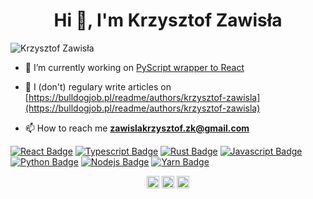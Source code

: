 <h1 align="center">Hi 👋, I'm Krzysztof Zawisła</h1>
<p align="left"> <img src="https://komarev.com/ghpvc/?username=KrzysztofZawisla" alt="Krzysztof Zawisła" /> </p>

- 🔭 I’m currently working on [PyScript wrapper to React](https://github.com/Py4Js/PyScript-React)

- 📝 I (don't) regulary write articles on [https://bulldogjob.pl/readme/authors/krzysztof-zawisla](https://bulldogjob.pl/readme/authors/krzysztof-zawisla)

- 📫 How to reach me **zawislakrzysztof.zk@gmail.com**

[![React Badge](https://img.shields.io/badge/-React-61DBFB?style=for-the-badge&labelColor=black&logo=react&logoColor=61DBFB)](#)
[![Typescript Badge](https://img.shields.io/badge/-Typescript-007acc?style=for-the-badge&labelColor=black&logo=typescript&logoColor=007acc)](#)
[![Rust Badge](https://img.shields.io/badge/-Rust-b94700?style=for-the-badge&labelColor=black&logo=rust&logoColor=b94700)](#)
[![Javascript Badge](https://img.shields.io/badge/-Javascript-F0DB4F?style=for-the-badge&labelColor=black&logo=javascript&logoColor=F0DB4F)](#)
[![Python Badge](https://img.shields.io/badge/-Python-2b5b84?style=for-the-badge&labelColor=black&logo=python&logoColor=2b5b84)](#)
[![Nodejs Badge](https://img.shields.io/badge/-Nodejs-3C873A?style=for-the-badge&labelColor=black&logo=node.js&logoColor=3C873A)](#)
[![Yarn Badge](https://img.shields.io/badge/-Yarn-2c8ebb?style=for-the-badge&labelColor=black&logo=yarn&logoColor=2c8ebb)](#)

<p align="center">
<a href="https://twitter.com/@krzysztof_zaw" target="blank"><img align="center" src="https://cdn.jsdelivr.net/npm/simple-icons@3.0.1/icons/twitter.svg" alt="@krzysztof_zaw" height="20" width="20" /></a>
<a href="https://fb.com/100006723130084" target="blank"><img align="center" src="https://cdn.jsdelivr.net/npm/simple-icons@3.0.1/icons/facebook.svg" alt="100006723130084" height="20" width="20" /></a>
<a href="https://instagram.com/krzysztof_zawisla" target="blank"><img align="center" src="https://cdn.jsdelivr.net/npm/simple-icons@3.0.1/icons/instagram.svg" alt="krzysztof_zawisla" height="20" width="20" /></a>
</p>

